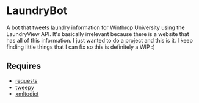 # LaundryBot
A bot that tweets laundry information for Winthrop University using the LaundryView 
API. It's basically irrelevant because there is a website that has all of this 
information. I just wanted to do a project and this is it. I keep finding little things that I can fix so this is definitely a WIP :)

## Requires
* [requests](https://github.com/requests/requests)
* [tweepy](https://github.com/tweepy/tweepy)
* [xmltodict](https://github.com/martinblech/xmltodict)

